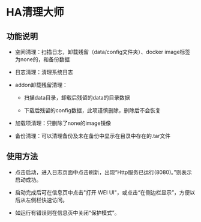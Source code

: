 # HA清理大师

## 功能说明

- 空间清理：扫描日志，卸载残留（data/config文件夹）、docker image标签为none的，和备份数据

- 日志清理：清理系统日志

- addon卸载残留清理：

   - 扫描data目录，卸载后残留的data的目录数据

   - 下载后残留的config数据，此项谨慎删除，删除后不会恢复

- 加载项清理：只删除了none的image镜像

- 备份清理：可以清理备份及未在备份中显示在目录中存在的.tar文件

## 使用方法

- 点击启动，进入日志页面中点击刷新，出现“Http服务已运行(8080)。”则表示启动成功。

- 启动完成后可在信息页中点击"打开 WEI UI"，或点击“在侧边栏显示”，方便以后从左侧栏快速访问。

- 如运行有错误则在信息页中关闭“保护模式”。
